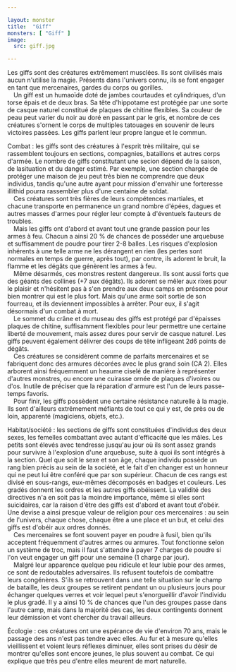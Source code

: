 ```yaml
---

layout: monster
title:  "Giff"
monsters: [ "Giff" ]
image: 
  src: giff.jpg

---
```


Les giffs sont des créatures extrêmement musclées. Ils sont civilisés mais aucun n'utilise la magie. Présents dans l'univers connu, ils se font engager en tant que mercenaires, gardes du corps ou gorilles.  
&emsp;Un giff est un humaoïde doté de jambes courtaudes et cylindriques, d'un torse épais et de deux bras. Sa tête d'hippotame est protégée par une sorte de casque naturel constitué de plaques de chitine flexibles. Sa couleur de peau peut varier du noir au doré en passant par le gris, et nombre de ces créatures s'ornent le corps de multiples tatouages en souvenir de leurs victoires passées. Les giffs parlent leur propre langue et le commun.

<span class="heading">Combat :</span> les giffs sont des créatures à l'esprit très militaire, qui se rassemblent toujours en sections, compagnies, bataillons et autres corps d'armée. Le nombre de giffs constitutant une secion dépend de la saison, de lasituation et du danger estimé. Par exemple, une section chargée de protéger une maison de jeu peut très bien ne comprendre que deux individus, tandis qu'une autre ayant pour mission d'envahir une forteresse illithid pourra rassembler plus d'une centaine de soldat.  
&emsp;Ces créatures sont très fières de leurs compétences martiales, et chacune transporte en permanence un grand nombre d'épées, dagues et autres masses d'armes pour régler leur compte à d'éventuels fauteurs de troubles.  
&emsp;Mais les giffs ont d'abord et avant tout une grande passion pour les armes à feu. Chacun a ainsi 20 % de chances de posséder une arquebuse et suffisamment de poudre pour tirer 2-8 balles. Les risques d'explosion inhérents à une telle arme ne les dérangent en rien (les pertes sont normales en temps de guerre, après tout), par contre, ils adorent le bruit, la flamme et les dégâts que génèrent les armes à feu.  
&emsp;Même désarmés, ces monstres restent dangereux. Ils sont aussi forts que des géants des collines (+7 aux dégâts). Ils adorent se mêler aux rixes pour le plaisir et n'hésitent pas à s'en prendre aux deux camps en présence pour bien montrer qui est le plus fort. Mais qu'une arme soit sortie de son fourreau, et ils deviennent impossibles à arrêter. Pour eux, il s'agit désormais d'un combat à mort.  
&emsp;Le sommet du crâne et du museau des giffs est protégé par d'épaisses plaques de chitine, suffisamment flexibles pour leur permettre une certaine liberté de mouvement, mais assez dures pour servir de casque naturel. Les giffs peuvent également délivrer des coups de tête infligeant 2d6 points de dégâts.  
&emsp;Ces créatures se considèrent comme de parfaits mercenaires et se fabriquent donc des armures décorées avec le plus grand soin (CA 2). Elles arborent ainsi fréquemment un heaume ciselé de manière à représenter d'autres monstres, ou encore une cuirasse ornée de plaques d'ivoires ou d'os. Inutile de préciser que la réparation d'armure est l'un de leurs passe-temps favoris.  
&emsp;Pour finir, les giffs possèdent une certaine résistance naturelle à la magie. Ils sont d'ailleurs extrêmement méfiants de tout ce qui y est, de près ou de loin, apparenté (magiciens, objets, etc.).

<span class="heading">Habitat/société :</span> les sections de giffs sont constituées d'individus des deux sexes, les femelles combattant avec autant d'efficacité que les mâles. Les petits sont élevés avec tendresse jusqu'au jour où ils sont assez grands pour survivre à l'explosion d'une arquebuse, suite à quoi ils sont intégrés à la section. Quel que soit le sexe et son âge, chaque individu possède un rang bien précis au sein de la société, et le fait d'en changer est un honneur qui ne peut lui être conféré que par son supérieur. Chacun de ces rangs est divisé en sous-rangs, eux-mêmes décomposés en badges et couleurs. Les gradés donnent les ordres et les autres giffs obéissent. La validité des directives n'a en soit pas la moindre importance, même si elles sont suicidaires, car la raison d'être des giffs est d'abord et avant tout d'obéir. Une devise a ainsi presque valeur de religion pour ces mercenaires : au sein de l'univers, chaque chose, chaque être a une place et un but, et celui des giffs est d'obéir aux ordres donnés.  
&emsp;Ces mercenaires se font souvent payer en poudre à fusil, bien qu'ils acceptent fréquemment d'autres armes ou armures. Tout fonctionne selon un système de troc, mais il faut s'attendre à payer 7 charges de poudre si l'on veut engager un giff pour une semaine (1 charge par jour).  
&emsp;Malgré leur apparence quelque peu ridicule et leur lubie pour des armes, ce sont de redoutables adversaires. Ils refusent toutefois de combattre leurs congénères. S'ils se retrouvent dans une telle situation sur le champ de bataille, les deux groupes se retirent pendant un ou plusieurs jours pour échanger quelques verres et voir lequel peut s'enorgueillir d'avoir l'individu le plus gradé. Il y a ainsi 10 % de chances que l'un des groupes passe dans l'autre camp, mais dans la majorité des cas, les deux contingents donnent leur démission et vont chercher du travail ailleurs.

<span class="heading">Écologie :</span> ces créatures ont une espérance de vie d'environ 70 ans, mais le passage des ans n'est pas tendre avec elles. Au fur et à mesure qu'elles vieillissent et voient leurs réflexes diminuer, elles sont prises du désir de montrer qu'elles sont encore jeunes, le plus souvent au combat. Ce qui explique que très peu d'entre elles meurent de mort naturelle.